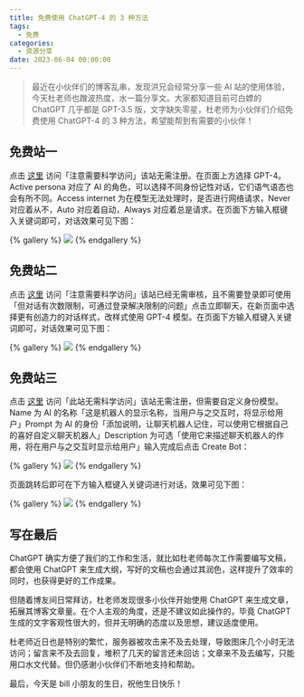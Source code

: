 ```yaml
---
title: 免费使用 ChatGPT-4 的 3 种方法
tags:
  - 免费
categories:
  - 资源分享
date: 2023-06-04 00:00:00
---
```


> 最近在小伙伴们的博客乱串，发现洪兄会经常分享一些 AI 站的使用体验，今天杜老师也蹭波热度，水一篇分享文。大家都知道目前可白嫖的 ChatGPT 几乎都是 GPT-3.5 版，文字缺失零星，杜老师为小伙伴们介绍免费使用 ChatGPT-4 的 3 种方法，希望能帮到有需要的小伙伴！

<!-- more -->

## 免费站一

点击 [这里](https://chat.forefront.ai/) 访问「注意需要科学访问」该站无需注册。在页面上方选择 GPT-4。Active persona 对应了 AI 的角色，可以选择不同身份记性对话，它们语气语态也会有所不同。Access internet 为在模型无法处理时，是否进行网络请求，Never 对应着从不，Auto 对应着自动，Always 对应着总是请求。在页面下方输入框键入关键词即可，对话效果可见下图：

{% gallery %}
![](https://cdn.dusays.com/2023/06/592-1.jpg)
{% endgallery %}

## 免费站二

点击 [这里](https://www.bing.com/new/) 访问「注意需要科学访问」该站已经无需审核，且不需要登录即可使用「但对话有次数限制，可通过登录解决限制的问题」点击立即聊天，在新页面中选择更有创造力的对话样式，改样式使用 GPT-4 模型。在页面下方输入框键入关键词即可，对话效果可见下图：

{% gallery %}
![](https://cdn.dusays.com/2023/06/592-2.jpg)
{% endgallery %}

## 免费站三

点击 [这里](https://ora.ai/create/) 访问「此站无需科学访问」该站无需注册，但需要自定义身份模型。Name 为 AI 的名称「这是机器人的显示名称，当用户与之交互时，将显示给用户」Prompt 为 AI 的身份「添加说明，让聊天机器人记住，可以使用它根据自己的喜好自定义聊天机器人」Description 为可选「使用它来描述聊天机器人的作用，将在用户与之交互时显示给用户」输入完成后点击 Create Bot：

{% gallery %}
![](https://cdn.dusays.com/2023/06/592-3.jpg)
{% endgallery %}

页面跳转后即可在下方输入框键入关键词进行对话，效果可见下图：

{% gallery %}
![](https://cdn.dusays.com/2023/06/592-4.jpg)
{% endgallery %}

## 写在最后

ChatGPT 确实方便了我们的工作和生活，就比如杜老师每次工作需要编写文稿，都会使用 ChatGPT 来生成大纲，写好的文稿也会通过其润色，这样提升了效率的同时，也获得更好的工作成果。

但随着博友间日常拜访，杜老师发现很多小伙伴开始使用 ChatGPT 来生成文章，拓展其博客文章量。在个人主观的角度，还是不建议如此操作的，毕竟 ChatGPT 生成的文字客观性很大的，但并无明确的态度以及思想，建议适度使用。

杜老师近日也是特别的繁忙，服务器被攻击来不及去处理，导致图床几个小时无法访问；留言来不及去回复，堆积了几天的留言还未回访；文章来不及去编写，只能用口水文代替。但仍感谢小伙伴们不断地支持和帮助。

最后，今天是 bill 小朋友的生日，祝他生日快乐！